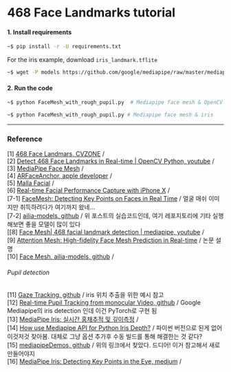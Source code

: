 # 468 Face Landmarks tutorial 

#### 1. Install requirements 

```bash 
~$ pip install -r -U requirements.txt
```



For the iris example, download ```iris_landmark.tflite``` 

```bash
~$ wget -P models https://github.com/google/mediapipe/raw/master/mediapipe/modules/iris_landmark/iris_landmark.tflite

```





#### 2. Run the code 

```bash
~$ python FaceMesh_with_rough_pupil.py  # Mediapipe face mesh & OpenCV usage eye pupil 

~$ python FaceMesh_with_rough_pupil.py # Mediapipe face mesh & iris 
```





***
### Reference 
[1] [468 Face Landmars, CVZONE](https://www.computervision.zone/courses/468-face-landmarks/?ld-registered=true) / <br/>
[2] [Detect 468 Face Landmarks in Real-time | OpenCV Python, youtube](https://youtu.be/V9bzew8A1tc) /  <br/>
[3] [MediaPipe Face Mesh](https://google.github.io/mediapipe/solutions/face_mesh.html) / <br/>
[4] [ARFaceAnchor, apple developer](https://developer.apple.com/videos/play/tech-talks/601/) / <br/>
[5] [Malla Facial](https://omes-va.com/malla-facial-mediapipe-python/) / <br/>
[6] [Real-time Facial Performance Capture with iPhone X](https://github.com/johnjcsmith/iPhoneMoCapiOS) / <br/>
[7-1] [FaceMesh: Detecting Key Points on Faces in Real Time](https://medium.com/axinc-ai/facemesh-detecting-key-points-on-faces-in-real-time-977c03f1bab) / 얼굴 매쉬 이미지만 취득하려다가 여기까지 왔네... <br/>[7-2] [ailia-models, github](https://github.com/axinc-ai/ailia-models/tree/master/face_recognition/facemesh) / 위 포스트의 실습코드인데, 여기 레포지토리에 기타 실행해보면 좋을 모델이 많이 있다 <br/>
[[8] [Face Mesh| 468 facial landmark detection | mediapipe, youtube](https://youtu.be/7WPdEajSL6c) / <br/>
[9] [Attention Mesh: High-fidelity Face Mesh Prediction in Real-time](https://www.arxiv-vanity.com/papers/2006.10962/) / 논문 설명 <br/>
[10] [Face Mesh, ailia-models, github](https://github.com/axinc-ai/ailia-models/tree/master/face_recognition/facemesh) / <br/>



###### Pupil detection

[11] [Gaze Tracking, github](https://github.com/antoinelame/GazeTracking) / iris 위치 추출을 위한 예시 참고  <br/>
[12] [Real-time Pupil Tracking from monocular Video, github](https://github.com/cedriclmenard/irislandmarks.pytorch) / Google Mediapipe의  iris detection 인데 이건 PyTorch로 구현 됨 <br/>[13] [MediaPipe Iris: 실시간 홍채추적 및 깊이측정](https://brunch.co.kr/@synabreu/93) / <br/>
[14] [How use Mediapipe API for Python Iris Depth?](https://github.com/google/mediapipe/issues/2254) / 파이썬 버전으로 된게 없어 이것저것 찾아봄. 대체로 그냥 옵션 추가후 수동 빌드를 통해 해결한는 것 같다? <br/>
[15]  [mediapipeDemos, github](https://github.com/Rassibassi/mediapipeDemos)  / 위의 링크에서 찾았다. 드디어! 이거 참고해서 새로 만들어야지 <br/>
[16] [MediaPipe Iris: Detecting Key Points in the Eye, medium](https://medium.com/axinc-ai/mediapipe-iris-detecting-key-points-in-the-eye-637f5c1e728e) /  <br/>

